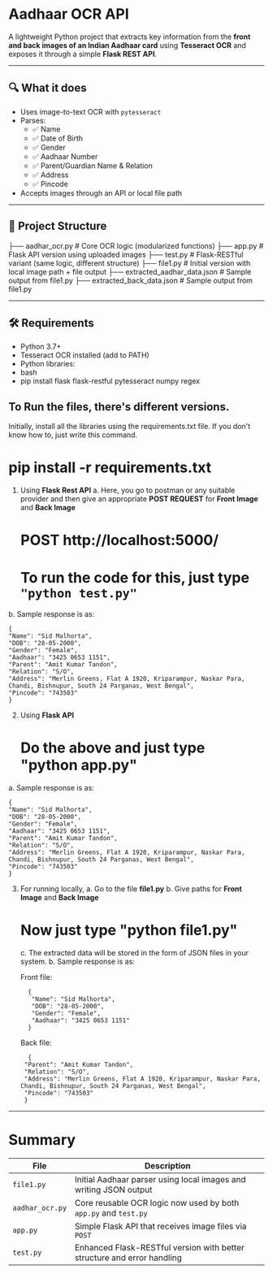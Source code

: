 # Aadhaar OCR API

A lightweight Python project that extracts key information from the **front and back images of an Indian Aadhaar card** using **Tesseract OCR** and exposes it through a simple **Flask REST API**.

---

## 🔍 What it does

- Uses image-to-text OCR with `pytesseract`
- Parses:
  - ✅ Name
  - ✅ Date of Birth
  - ✅ Gender
  - ✅ Aadhaar Number
  - ✅ Parent/Guardian Name & Relation
  - ✅ Address
  - ✅ Pincode
- Accepts images through an API or local file path

---

## 📁 Project Structure
├── aadhar_ocr.py # Core OCR logic (modularized functions)
├── app.py # Flask API version using uploaded images
├── test.py # Flask-RESTful variant (same logic, different structure)
├── file1.py # Initial version with local image path + file output
├── extracted_aadhar_data.json # Sample output from file1.py
├── extracted_back_data.json # Sample output from file1.py

---

## 🛠️ Requirements

- Python 3.7+
- Tesseract OCR installed (add to PATH)
- Python libraries:
- bash
- pip install flask flask-restful pytesseract numpy regex

## To Run the files, there's different versions.

Initially, install all the libraries using the requirements.txt file. If you don't know how to, just write this command.

# pip install -r requirements.txt

1. Using **Flask Rest API**
  a. Here, you go to postman or any suitable provider and then give an appropriate **POST REQUEST** for **Front Image** and **Back Image**
     # POST http://localhost:5000/
     # To run the code for this, just type ``` "python test.py" ```
   
  b. Sample response is as: 
  ```
  {
  "Name": "Sid Malhorta",
  "DOB": "28-05-2000",
  "Gender": "Female",
  "Aadhaar": "3425 0653 1151",
  "Parent": "Amit Kumar Tandon",
  "Relation": "S/O",
  "Address": "Merlin Greens, Flat A 1920, Kriparampur, Naskar Para, Chandi, Bishnupur, South 24 Parganas, West Bengal",
  "Pincode": "743503"
  }
```

2. Using **Flask API**
     # Do the above and just type "python app.py"
   
  a. Sample response is as: 
  ```
  {
  "Name": "Sid Malhorta",
  "DOB": "28-05-2000",
  "Gender": "Female",
  "Aadhaar": "3425 0653 1151",
  "Parent": "Amit Kumar Tandon",
  "Relation": "S/O",
  "Address": "Merlin Greens, Flat A 1920, Kriparampur, Naskar Para, Chandi, Bishnupur, South 24 Parganas, West Bengal",
  "Pincode": "743503"
  }
```

3. For running locally,
   a. Go to the file **file1.py**
   b. Give paths for **Front Image** and **Back Image**
    # Now just type "python file1.py"
   c. The extracted data will be stored in the form of JSON files in your system.
     b. Sample response is as:
   
   Front file:
   ```
     {
      "Name": "Sid Malhorta",
      "DOB": "28-05-2000",
      "Gender": "Female",
      "Aadhaar": "3425 0653 1151"
     }
   ```
   Back file:
   ```
     {
    "Parent": "Amit Kumar Tandon",
    "Relation": "S/O",
    "Address": "Merlin Greens, Flat A 1920, Kriparampur, Naskar Para, Chandi, Bishnupur, South 24 Parganas, West Bengal",
    "Pincode": "743503"
    }
   ```
---

# Summary 

| File            | Description                                                             |
| --------------- | ----------------------------------------------------------------------- |
| `file1.py`      | Initial Aadhaar parser using local images and writing JSON output       |
| `aadhar_ocr.py` | Core reusable OCR logic now used by both `app.py` and `test.py`         |
| `app.py`        | Simple Flask API that receives image files via `POST`                   |
| `test.py`       | Enhanced Flask-RESTful version with better structure and error handling |

   
